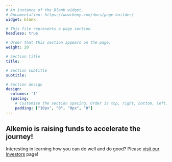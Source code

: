 ```yaml
---
# An instance of the Blank widget.
# Documentation: https://wowchemy.com/docs/page-builder/
widget: blank

# This file represents a page section.
headless: true

# Order that this section appears on the page.
weight: 20

# Section title
title: 

# Section subtitle
subtitle: 

# Section design
design:
  columns: '1'
  spacing:
    # Customize the section spacing. Order is top, right, bottom, left.
    padding: ["10px", "0", "0px", "0"]
---
```

## **Alkemio is raising funds to accelerate the journey!**

Interesting in learning how you can do well and do good? Please [visit our investors](/investors) page!






